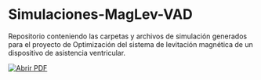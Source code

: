 # Simulaciones-MagLev-VAD
Repositorio conteniendo las carpetas y archivos de simulación generados para el proyecto de Optimización del sistema de levitación magnética de un dispositivo de asistencia ventricular.

[![Abrir PDF](https://img.shields.io/badge/PDF-Ver_Guia_del_Flujo_de_Optimizacion-blue)](ArchivosComplementarios/GuiaPDFV2.pdf)

